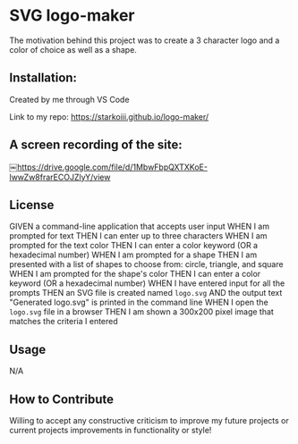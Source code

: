 # SVG logo-maker
The motivation behind this project was to create a 3 character logo and a color of choice as well as a shape.

## Installation:
Created by me through VS Code

Link to my repo:
https://starkoiii.github.io/logo-maker/

## A screen recording of the site:
￼https://drive.google.com/file/d/1MbwFbpQXTXKoE-lwwZw8frarECOJZlyY/view

## License
GIVEN a command-line application that accepts user input
WHEN I am prompted for text
THEN I can enter up to three characters
WHEN I am prompted for the text color
THEN I can enter a color keyword (OR a hexadecimal number)
WHEN I am prompted for a shape
THEN I am presented with a list of shapes to choose from: circle, triangle, and square
WHEN I am prompted for the shape's color
THEN I can enter a color keyword (OR a hexadecimal number)
WHEN I have entered input for all the prompts
THEN an SVG file is created named `logo.svg`
AND the output text "Generated logo.svg" is printed in the command line
WHEN I open the `logo.svg` file in a browser
THEN I am shown a 300x200 pixel image that matches the criteria I entered
## Usage
N/A

## How to Contribute
Willing to accept any constructive criticism to improve my future projects or current projects improvements in functionality or style!
